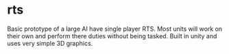 rts
===

Basic prototype of a large AI have single player RTS. Most units will work on their own and perform there duties without being tasked. Built in unity and uses very simple 3D graphics.
